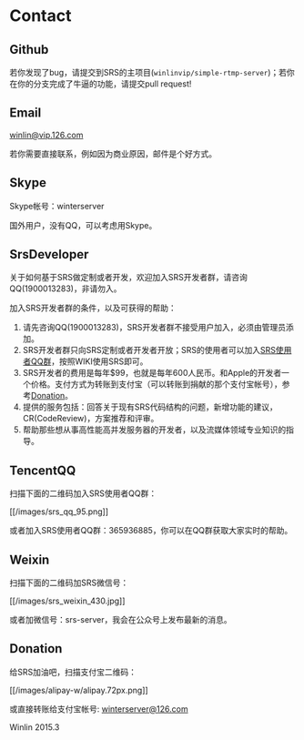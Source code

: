# Contact

## Github

[SRS Issues]:[issues]

若你发现了bug，请提交到SRS的主项目(`winlinvip/simple-rtmp-server`)；若你在你的分支完成了牛逼的功能，请提交pull request!

## Email

[winlin@vip.126.com][email]

若你需要直接联系，例如因为商业原因，邮件是个好方式。

## Skype

Skype帐号：winterserver

国外用户，没有QQ，可以考虑用Skype。

## SrsDeveloper

关于如何基于SRS做定制或者开发，欢迎加入SRS开发者群，请咨询QQ(1900013283)，非请勿入。

加入SRS开发者群的条件，以及可获得的帮助：

1. 请先咨询QQ(1900013283)，SRS开发者群不接受用户加入，必须由管理员添加。
1. SRS开发者群只向SRS定制或者开发者开放；SRS的使用者可以加入[SRS使用者QQ群](https://github.com/simple-rtmp-server/srs/wiki/v1_CN_Contact#tencentqq)，按照WIKI使用SRS即可。
1. SRS开发者的费用是每年$99，也就是每年600人民币。和Apple的开发者一个价格。支付方式为转账到支付宝（可以转账到捐献的那个支付宝帐号），参考[Donation](https://github.com/simple-rtmp-server/srs/wiki/v1_CN_Contact#donation)。
1. 提供的服务包括：回答关于现有SRS代码结构的问题，新增功能的建议，CR(CodeReview)，方案推荐和评审。
1. 帮助那些想从事高性能高并发服务器的开发者，以及流媒体领域专业知识的指导。

## TencentQQ

扫描下面的二维码加入SRS使用者QQ群：

[[/images/srs_qq_95.png]]

或者加入SRS使用者QQ群：365936885，你可以在QQ群获取大家实时的帮助。

## Weixin

扫描下面的二维码加SRS微信号：

[[/images/srs_weixin_430.jpg]]

或者加微信号：srs-server，我会在公众号上发布最新的消息。

## Donation

给SRS加油吧，扫描支付宝二维码：

[[/images/alipay-w/alipay.72px.png]]

或直接转账给支付宝帐号: winterserver@126.com

Winlin 2015.3

[email]: mailto:winlin@vip.126.com
[issues]: https://github.com/simple-rtmp-server/srs/issues/new
